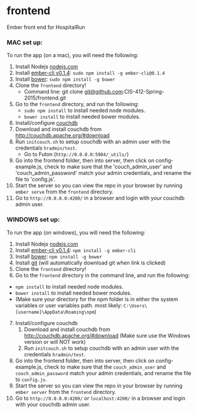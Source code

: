 frontend
========

Ember front end for HospitalRun

### MAC set up: 

To run the app (on a mac), you will need the following:

1. Install Nodejs [nodejs.com](https://www.nodejs.com)
2. Install [ember-cli v0.1.4](https://www.npmjs.org/package/ember-cli): `sudo npm install -g ember-cli@0.1.4`
3. Install [bower](https://www.npmjs.org/package/bower): `sudo npm install -g bower`
4. Clone the `frontend` directory! 
   * Command line: git clone git@github.com:CIS-412-Spring-2015/frontend.git
5. Go to the `frontend` directory, and run the following:
    * `sudo npm install` to install needed node modules.
    * `bower install` to install needed bower modules.
6. Install/configure [couchdb](http://couchdb.apache.org/)
  1. Download and install couchdb from http://couchdb.apache.org/#download
  2. Run `initcouch.sh` to setup couchdb with an admin user with the credentials `hradmin/test`.  
      * Go to Futon (`http://0.0.0.0:5984/_utils/`)
7. Go into the frontend folder, then into server, then click on config-example.js, check to make sure that the 'couch_admin_user' and 'couch_admin_password' match your admin credentials, and rename the file to 'config.js'. 
8. Start the server so you can view the repo in your browser by running `ember serve` from the `frontend` directory.
9. Go to `http://0.0.0.0:4200/` in a browser and login with your couchdb admin user.

### WINDOWS set up: 

To run the app (on windows), you will need the following:

1. Install Nodejs [nodejs.com](https://www.nodejs.com)
2. Install [ember-cli v0.1.4](https://www.npmjs.org/package/ember-cli): `npm install -g ember-cli`
3. Install [bower](https://www.npmjs.org/package/bower): `npm install -g bower`
4. Install [git](http://git-scm.com/download/win) (will automatically download git when link is clicked)
5. Clone the `frontend` directory! 
6. Go to the `frontend` directory in the command line, and run the following:
  * `npm install` to install needed node modules.
  * `bower install` to install needed bower modules.
  * (Make sure your directory for the npm folder is in either the system variables or user variables path. most likely: `C:\Users\[username]\AppData\Roaming\npm`)
7. Install/configure couchdb
   1. Download and install couchdb from http://couchdb.apache.org/#download (Make sure use the Windows version or will NOT work)
   2. Run `initcouch.sh` to setup couchdb with an admin user with the credentials `hradmin/test`.
8. Go into the frontend folder, then into server, then click on config-example.js, check to make sure that the `couch_admin_user` and `couch_admin_password` match your admin credentials, and rename the file to `config.js`. 
9. Start the server so you can view the repo in your browser by running `ember server` from the `frontend` directory.
10. Go to `http://0.0.0.0:4200/` or `localhost:4200/` in a browser and login with your couchdb admin user.
